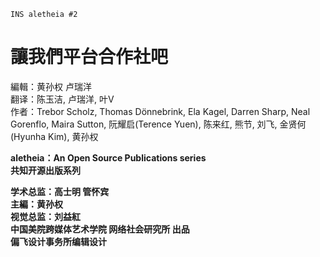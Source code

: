 ```
INS aletheia #2

```



# 讓我們平台合作社吧

編輯：黄孙权 卢瑞洋  
翻译：陈玉洁, 卢瑞洋, 叶V  
作者：Trebor Scholz, Thomas Dönnebrink, Ela Kagel, Darren Sharp, Neal Gorenflo, Maira Sutton, 阮耀启\(Terence Yuen\), 陈来红, 熊节, 刘飞, 金贤何(Hyunha Kim), 黄孙权


**aletheia：An Open Source Publications series**  
**共知开源出版系列**

**学术总监：高士明 管怀宾**  
**主編：黄孙权**  
**视觉总监：刘益紅**  
**中国美院跨媒体艺术学院 网络社会研究所 出品**  
**偏飞设计事务所编辑设计**



